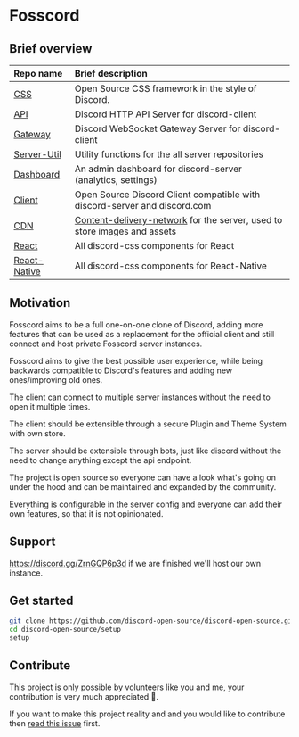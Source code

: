 # Fosscord

## Brief overview

| Repo name                                                                   | Brief description                                                                                                                  |
| :-------------------------------------------------------------------------- | :--------------------------------------------------------------------------------------------------------------------------------- |
| [CSS](https://github.com/discord-open-source/discord-css)                   | Open Source CSS framework in the style of Discord.                                                                                  |
| [API](https://github.com/discord-open-source/discord-API)             | Discord HTTP API Server for discord-client                                                                                                  |
| [Gateway](https://github.com/discord-open-source/discord-gateway)             | Discord WebSocket Gateway Server for discord-client                                                                                                  |
| [Server-Util](https://github.com/discord-open-source/discord-server-util) | Utility functions for the all server repositories
| [Dashboard](https://github.com/discord-open-source/discord-dashboard)       | An admin dashboard for discord-server (analytics, settings)                                                                                              |
| [Client](https://github.com/discord-open-source/discord-client)             | Open Source Discord Client compatible with discord-server and discord.com                                                                                                  |
| [CDN](https://github.com/discord-open-source/discord-cdn)                   | [Content-delivery-network](https://www.cloudflare.com/learning/cdn/what-is-a-cdn/) for the server, used to store images and assets |
| [React](https://github.com/discord-open-source/discord-react)               | All discord-css components for React                                                                                               |
| [React-Native](https://github.com/discord-open-source/discord-react-native) | All discord-css components for React-Native                                                                                        |

## Motivation

Fosscord aims to be a full one-on-one clone of Discord, adding more features that can be used as a replacement for the official client and still connect and host private Fosscord server instances.

Fosscord aims to give the best possible user experience, while being backwards compatible to Discord's features and adding new ones/improving old ones.

The client can connect to multiple server instances without the need to open it multiple times.

The client should be extensible through a secure Plugin and Theme System with own store.

The server should be extensible through bots, just like discord without the need to change anything except the api endpoint.

The project is open source so everyone can have a look what's going on under the hood and can be maintained and expanded by the community.

Everything is configurable in the server config and everyone can add their own features, so that it is not opinionated. 

## Support
https://discord.gg/ZrnGQP6p3d
if we are finished we'll host our own instance.

## Get started

```bash
git clone https://github.com/discord-open-source/discord-open-source.git discord-open-source
cd discord-open-source/setup
setup
```

## Contribute
This project is only possible by volunteers like you and me, your contribution is very much appreciated 🥺.

If you want to make this project reality and and you would like to contribute then [read this issue](https://github.com/discord-open-source/discord-open-source/issues/10) first.
